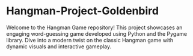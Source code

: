 # Hangman-Project-Goldenbird
Welcome to the Hangman Game repository! This project showcases an engaging word-guessing game developed using Python and the Pygame library. Dive into a modern twist on the classic Hangman game with dynamic visuals and interactive gameplay.
